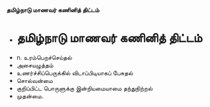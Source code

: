**தமிழ்நாடு மாணவர் கணினித் திட்டம்**
- # தமிழ்நாடு மாணவர் கணினித் திட்டம்
- n. உரம்பெறச்செய்தல்
- அசையழுத்தம்
- உணர்ச்சிப்பெருக்கில் விடாப்பிடியாகப் பேசுதல்
- சொல்வன்மை
- குறிப்பிட்ட பொருளுக்கு இன்றியமையாமை தந்துநிற்றல்
- முதன்மை.

